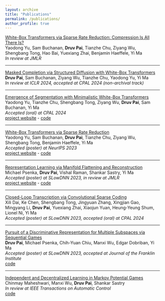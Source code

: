 ```yaml
---
layout: archive
title: "Publications"
permalink: /publications/
author_profile: true
---
```


[White-Box Transformers via Sparse Rate Reduction: Compression Is All There Is?](https://arxiv.org/abs/2311.13110)
<br> Yaodong Yu, Sam Buchanan, **Druv Pai**, Tianzhe Chu, Ziyang Wu, Shengbang Tong, Hao Bai, Yuexiang Zhai, Benjamin Haeffele, Yi Ma
<br> <i>In review at JMLR</i>

---

<u>Masked Completion via Structured Diffusion with White-Box Transformers</u>
<br> **Druv Pai**, Sam Buchanan, Ziyang Wu, Tianzhe Chu, Yaodong Yu, Yi Ma 
<br> <i>In review at ICLR 2024, accepted at CPAL 2024 (non-archival track)</i>

---

[Emergence of Segmentation with Minimalistic White-Box Transformers](https://arxiv.org/abs/2308.16271)
<br> Yaodong Yu, Tianzhe Chu, Shengbang Tong, Ziyang Wu, **Druv Pai**, Sam Buchanan, Yi Ma
<br> <i>Accepted (oral) at CPAL 2024</i>
<br> [project website](https://ma-lab-berkeley.github.io/CRATE/) - [code](https://github.com/Ma-Lab-Berkeley/CRATE)

---

[White-Box Transformers via Sparse Rate Reduction](https://arxiv.org/abs/2306.01129)
<br> Yaodong Yu, Sam Buchanan, **Druv Pai**, Tianzhe Chu, Ziyang Wu, Shengbang Tong, Benjamin Haeffele, Yi Ma 
<br> <i> Accepted (poster) at NeurIPS 2023</i>
<br> [project website](https://ma-lab-berkeley.github.io/CRATE/) - [code](https://github.com/Ma-Lab-Berkeley/CRATE)

---

[Representation Learning via Manifold Flattening and Reconstruction](https://arxiv.org/abs/2305.01777)
<br> Michael Psenka, **Druv Pai**, Vishal Raman, Shankar Sastry, Yi Ma 
<br> <i> Accepted (poster) at SLowDNN 2023, in review at JMLR</i>
<br> [project website](https://www.michaelpsenka.io/papers/flatteningnetwork/) - [code](https://github.com/michael-psenka/manifold-linearization)

---

[Closed-Loop Transcription via Convolutional Sparse Coding](https://arxiv.org/abs/2302.09347)
<br> Xili Dai, Ke Chen, Shengbang Tong, Jingyuan Zhang, Xingjian Gao, Mingyang Li, **Druv Pai**, Yuexiang Zhai, Xiaojun Yuan, Heung-Yeung Shum, Lionel Ni, Yi Ma 
<br> <i> Accepted (poster) at SLowDNN 2023, accepted (oral) at CPAL 2024</i>

---

[Pursuit of a Discriminative Representation for Multiple Subspaces via Sequential Games](https://arxiv.org/abs/2206.09120)
<br> **Druv Pai**, Michael Psenka, Chih-Yuan Chiu, Manxi Wu, Edgar Dobriban, Yi Ma 
<br> <i> Accepted (poster) at SLowDNN 2023, accepted at Journal of the Franklin Institute</i>
<br> [code](https://github.com/DruvPai/MultipleSubspaceRepresentationPursuit)

---

[Independent and Decentralized Learning in Markov Potential Games](https://arxiv.org/abs/2205.14590)
<br> Chinmay Maheshwari, Manxi Wu, **Druv Pai**, Shankar Sastry 
<br> <i> In review at IEEE Transactions on Automatic Control </i>
<br> [code](https://github.com/DruvPai/IndependentDecentralizedMPGLearning)


